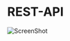 # REST-API

![ScreenShot](https://user-images.githubusercontent.com/18722298/28993368-49874e4c-79d2-11e7-84fe-0e7f9e134b3a.png) 

